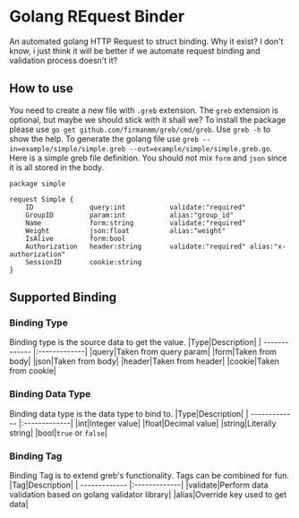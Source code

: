 # Golang REquest Binder

An automated golang HTTP Request to struct binding. Why it exist? I don't know, i just think it will be better if we automate request binding and validation process doesn't it? 

## How to use
You need to create a new file with `.greb` extension. The `greb` extension is optional, but maybe we should stick with it shall we? 
To install the package please use `go get github.com/firmanmm/greb/cmd/greb`.
Use `greb -h` to show the help. To generate the golang file use `greb --in=example/simple/simple.greb --out=example/simple/simple.greb.go`.
Here is a simple greb file definition. You should not mix `form` and `json` since it is all stored in the body.
```
package simple

request Simple {
    ID              query:int           validate:"required"
    GroupID         param:int           alias:"group_id"
    Name            form:string         validate:"required"
    Weight          json:float          alias:"weight"
    IsAlive         form:bool
    Authorization   header:string       validate:"required" alias:"x-authorization"
    SessionID       cookie:string
}
```

## Supported Binding

### Binding Type
Binding type is the source data to get the value.
|Type|Description|
| ------------- |:-------------|
|query|Taken from query param|
|form|Taken from body|
|json|Taken from body|
|header|Taken from header|
|cookie|Taken from cookie|

### Binding Data Type
Binding data type is the data type to bind to.
|Type|Description|
| ------------- |:-------------|
|int|Integer value|
|float|Decimal value|
|string|Literally string|
|bool|`true` or `false`|

### Binding Tag
Binding Tag is to extend greb's functionality. Tags can be combined for fun.
|Tag|Description|
| ------------- |:-------------|
|validate|Perform data validation based on golang validator library|
|alias|Override key used to get data|


